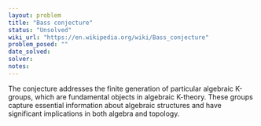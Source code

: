 ```yaml
---
layout: problem
title: "Bass conjecture"
status: "Unsolved"
wiki_url: "https://en.wikipedia.org/wiki/Bass_conjecture"
problem_posed: ""
date_solved:
solver:
notes:
---
```

The conjecture addresses the finite generation of particular algebraic K-groups, which are fundamental objects in algebraic K-theory. These groups capture essential information about algebraic structures and have significant implications in both algebra and topology.